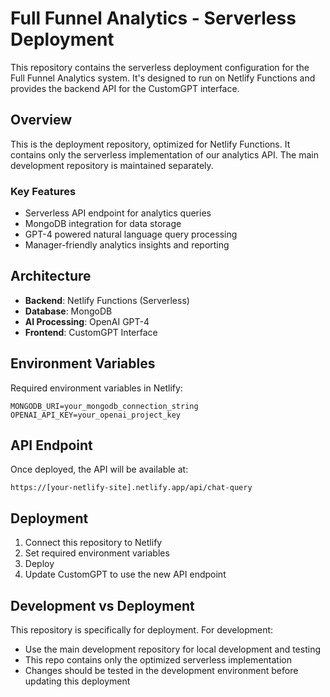 # Full Funnel Analytics - Serverless Deployment

This repository contains the serverless deployment configuration for the Full Funnel Analytics system. It's designed to run on Netlify Functions and provides the backend API for the CustomGPT interface.

## Overview

This is the deployment repository, optimized for Netlify Functions. It contains only the serverless implementation of our analytics API. The main development repository is maintained separately.

### Key Features

- Serverless API endpoint for analytics queries
- MongoDB integration for data storage
- GPT-4 powered natural language query processing
- Manager-friendly analytics insights and reporting

## Architecture

- **Backend**: Netlify Functions (Serverless)
- **Database**: MongoDB
- **AI Processing**: OpenAI GPT-4
- **Frontend**: CustomGPT Interface

## Environment Variables

Required environment variables in Netlify:

```
MONGODB_URI=your_mongodb_connection_string
OPENAI_API_KEY=your_openai_project_key
```

## API Endpoint

Once deployed, the API will be available at:
```
https://[your-netlify-site].netlify.app/api/chat-query
```

## Deployment

1. Connect this repository to Netlify
2. Set required environment variables
3. Deploy
4. Update CustomGPT to use the new API endpoint

## Development vs Deployment

This repository is specifically for deployment. For development:
- Use the main development repository for local development and testing
- This repo contains only the optimized serverless implementation
- Changes should be tested in the development environment before updating this deployment
